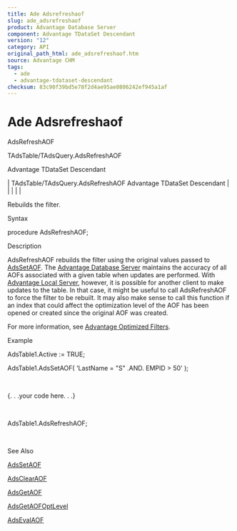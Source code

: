 ```yaml
---
title: Ade Adsrefreshaof
slug: ade_adsrefreshaof
product: Advantage Database Server
component: Advantage TDataSet Descendant
version: "12"
category: API
original_path_html: ade_adsrefreshaof.htm
source: Advantage CHM
tags:
  - ade
  - advantage-tdataset-descendant
checksum: 83c90f39bd5e78f2d4ae95ae0806242ef945a1af
---
```


# Ade Adsrefreshaof

AdsRefreshAOF

TAdsTable/TAdsQuery.AdsRefreshAOF

Advantage TDataSet Descendant

| TAdsTable/TAdsQuery.AdsRefreshAOF  Advantage TDataSet Descendant |  |  |  |  |

Rebuilds the filter.

Syntax

procedure AdsRefreshAOF;

Description

AdsRefreshAOF rebuilds the filter using the original values passed to [AdsSetAOF](ade_adssetaof.md). The [Advantage Database Server](master_advantage_database_server.md) maintains the accuracy of all AOFs associated with a given table when updates are performed. With [Advantage Local Server](master_advantage_local_server.md), however, it is possible for another client to make updates to the table. In that case, it might be useful to call AdsRefreshAOF to force the filter to be rebuilt. It may also make sense to call this function if an index that could affect the optimization level of the AOF has been opened or created since the original AOF was created.

For more information, see [Advantage Optimized Filters](master_advantage_optimized_filters.md).

Example

AdsTable1.Active := TRUE;

AdsTable1.AdsSetAOF( 'LastName = "S" .AND. EMPID > 50' );

 

{. . .your code here. . .}

 

AdsTable1.AdsRefreshAOF;

 

See Also

[AdsSetAOF](ade_adssetaof.md)

[AdsClearAOF](ade_adsclearaof.md)

[AdsGetAOF](ade_adsgetaof.md)

[AdsGetAOFOptLevel](ade_adsgetaofoptlevel.md)

[AdsEvalAOF](ade_adsevalaof.md)
